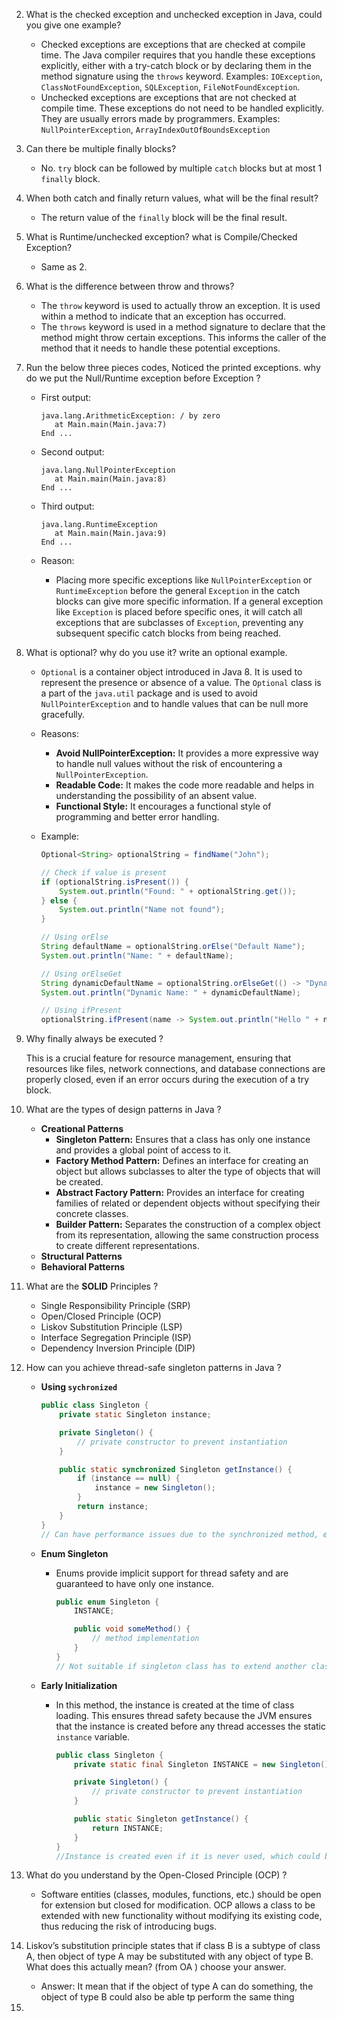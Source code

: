 2. What is the checked exception and unchecked exception in Java, could you give one example?
   - Checked exceptions are exceptions that are checked at compile time. The Java compiler requires that you handle these exceptions explicitly, either with a try-catch block or by declaring them in the method signature using the `throws` keyword. Examples: `IOException`, `ClassNotFoundException`, `SQLException`, `FileNotFoundException`.
   - Unchecked exceptions are exceptions that are not checked at compile time. These exceptions do not need to be handled explicitly. They are usually errors made by programmers. Examples: `NullPointerException`, `ArrayIndexOutOfBoundsException`

3. Can there be multiple finally blocks?

   - No. `try` block can be followed by multiple `catch` blocks but at most 1 `finally` block.

4. When both catch and finally return values, what will be the final result?

   - The return value of the `finally` block will be the final result.

5. What is Runtime/unchecked exception? what is Compile/Checked Exception?

   - Same as 2.

6. What is the difference between throw and throws?

   - The `throw` keyword is used to actually throw an exception. It is used within a method to indicate that an exception has occurred.
   - The `throws` keyword is used in a method signature to declare that the method might throw certain exceptions. This informs the caller of the method that it needs to handle these potential exceptions.

7. Run the below three pieces codes, Noticed the printed exceptions. why do we put the Null/Runtime exception before Exception ?

   - First output:

     ```
     java.lang.ArithmeticException: / by zero
     	at Main.main(Main.java:7)
     End ...
     ```

   - Second output:

     ```
     java.lang.NullPointerException
     	at Main.main(Main.java:8)
     End ...
     ```

   - Third output:

     ```
     java.lang.RuntimeException
     	at Main.main(Main.java:9)
     End ...
     ```

   - Reason: 

     - Placing more specific exceptions like `NullPointerException` or `RuntimeException` before the general `Exception` in the catch blocks can give more specific information. If a general exception like `Exception` is placed before specific ones, it will catch all exceptions that are subclasses of `Exception`, preventing any subsequent specific catch blocks from being reached.

8. What is optional? why do you use it? write an optional example.

   - `Optional` is a container object introduced in Java 8. It is used to represent the presence or absence of a value. The `Optional` class is a part of the `java.util` package and is used to avoid `NullPointerException` and to handle values that can be null more gracefully.

   - Reasons:

     - **Avoid NullPointerException:** It provides a more expressive way to handle null values without the risk of encountering a `NullPointerException`.
     - **Readable Code:** It makes the code more readable and helps in understanding the possibility of an absent value.
     - **Functional Style:** It encourages a functional style of programming and better error handling.

   - Example:

     ```java
     Optional<String> optionalString = findName("John");
     
     // Check if value is present
     if (optionalString.isPresent()) {
         System.out.println("Found: " + optionalString.get());
     } else {
         System.out.println("Name not found");
     }
     
     // Using orElse
     String defaultName = optionalString.orElse("Default Name");
     System.out.println("Name: " + defaultName);
     
     // Using orElseGet
     String dynamicDefaultName = optionalString.orElseGet(() -> "Dynamic Default Name");
     System.out.println("Dynamic Name: " + dynamicDefaultName);
     
     // Using ifPresent
     optionalString.ifPresent(name -> System.out.println("Hello " + name));
     ```

9. Why finally always be executed ?

   This is a crucial feature for resource management, ensuring that resources like files, network connections, and database connections are properly closed, even if an error occurs during the execution of a try block.

10. What are the types of design patterns in Java ?

    - **Creational Patterns**
      - **Singleton Pattern:** Ensures that a class has only one instance and provides a global point of access to it.
      - **Factory Method Pattern:** Defines an interface for creating an object but allows subclasses to alter the type of objects that will be created.
      - **Abstract Factory Pattern:** Provides an interface for creating families of related or dependent objects without specifying their concrete classes.
      - **Builder Pattern:** Separates the construction of a complex object from its representation, allowing the same construction process to create different representations.
    - **Structural Patterns**
    - **Behavioral Patterns**

11. What are the **SOLID** Principles ?

    - Single Responsibility Principle (SRP)
    - Open/Closed Principle (OCP)
    - Liskov Substitution Principle (LSP)
    - Interface Segregation Principle (ISP)
    - Dependency Inversion Principle (DIP)

12. How can you achieve thread-safe singleton patterns in Java ?

    - **Using `sychronized`** 

      ```java
      public class Singleton {
          private static Singleton instance;
      
          private Singleton() {
              // private constructor to prevent instantiation
          }
      
          public static synchronized Singleton getInstance() {
              if (instance == null) {
                  instance = new Singleton();
              }
              return instance;
          }
      }
      // Can have performance issues due to the synchronized method, especially if getInstance is called frequently.
      ```

    - **Enum Singleton**

      - Enums provide implicit support for thread safety and are guaranteed to have only one instance.

        ```java
        public enum Singleton {
            INSTANCE;
        
            public void someMethod() {
                // method implementation
            }
        }
        // Not suitable if singleton class has to extend another class since Java enum types cannot inherit from other classes.
        ```

    - **Early Initialization**

      - In this method, the instance is created at the time of class loading. This ensures thread safety because the JVM ensures that the instance is created before any thread accesses the static `instance` variable.

        ```java
        public class Singleton {
            private static final Singleton INSTANCE = new Singleton();
        
            private Singleton() {
                // private constructor to prevent instantiation
            }
        
            public static Singleton getInstance() {
                return INSTANCE;
            }
        }
        //Instance is created even if it is never used, which could be a problem if the creation is resource-intensive.
        ```

13. What do you understand by the Open-Closed Principle (OCP) ?

    - Software entities (classes, modules, functions, etc.) should be open for extension but closed for modification. OCP allows a class to be extended with new functionality without modifying its existing code, thus reducing the risk of introducing bugs.

14. Liskov’s substitution principle states that if class B is a subtype of class A, then object of type A may be 
    substituted with any object of type B. What does this actually mean? (from OA ) choose your answer.

    - Answer: It mean that if the object of type A can do something, the object of type B could also be able tp 
      perform the same thing

15. 